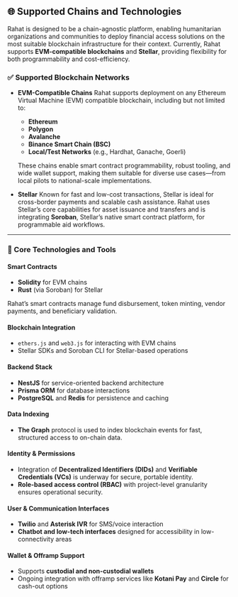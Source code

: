 ## 🌐 Supported Chains and Technologies

Rahat is designed to be a chain-agnostic platform, enabling humanitarian organizations and communities to deploy financial access solutions on the most suitable blockchain infrastructure for their context. Currently, Rahat supports **EVM-compatible blockchains** and **Stellar**, providing flexibility for both programmability and cost-efficiency.

### ✅ Supported Blockchain Networks

* **EVM-Compatible Chains**
  Rahat supports deployment on any Ethereum Virtual Machine (EVM) compatible blockchain, including but not limited to:

  * **Ethereum**
  * **Polygon**
  * **Avalanche**
  * **Binance Smart Chain (BSC)**
  * **Local/Test Networks** (e.g., Hardhat, Ganache, Goerli)

  These chains enable smart contract programmability, robust tooling, and wide wallet support, making them suitable for diverse use cases—from local pilots to national-scale implementations.

* **Stellar**
  Known for fast and low-cost transactions, Stellar is ideal for cross-border payments and scalable cash assistance. Rahat uses Stellar’s core capabilities for asset issuance and transfers and is integrating **Soroban**, Stellar’s native smart contract platform, for programmable aid workflows.

---

### 🔧 Core Technologies and Tools

#### Smart Contracts

* **Solidity** for EVM chains
* **Rust** (via Soroban) for Stellar

Rahat’s smart contracts manage fund disbursement, token minting, vendor payments, and beneficiary validation.

#### Blockchain Integration

* `ethers.js` and `web3.js` for interacting with EVM chains
* Stellar SDKs and Soroban CLI for Stellar-based operations

#### Backend Stack

* **NestJS** for service-oriented backend architecture
* **Prisma ORM** for database interactions
* **PostgreSQL** and **Redis** for persistence and caching

#### Data Indexing

* **The Graph** protocol is used to index blockchain events for fast, structured access to on-chain data.

#### Identity & Permissions

* Integration of **Decentralized Identifiers (DIDs)** and **Verifiable Credentials (VCs)** is underway for secure, portable identity.
* **Role-based access control (RBAC)** with project-level granularity ensures operational security.

#### User & Communication Interfaces

* **Twilio** and **Asterisk IVR** for SMS/voice interaction
* **Chatbot and low-tech interfaces** designed for accessibility in low-connectivity areas

#### Wallet & Offramp Support

* Supports **custodial and non-custodial wallets**
* Ongoing integration with offramp services like **Kotani Pay** and **Circle** for cash-out options

